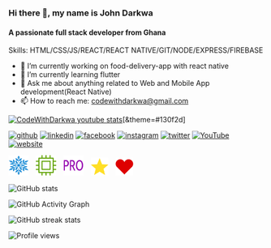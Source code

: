 ### Hi there 👋, my name is John Darkwa
#### A passionate full stack developer from Ghana

Skills: HTML/CSS/JS/REACT/REACT NATIVE/GIT/NODE/EXPRESS/FIREBASE

- 🔭 I’m currently working on food-delivery-app with react native 
- 🌱 I’m currently learning flutter 
- 💬 Ask me about anything related to Web and Mobile App development(React Native) 
- 📫 How to reach me: codewithdarkwa@gmail.com 

[![CodeWithDarkwa youtube stats](https://youtube-stats-card.vercel.app/api?channelid=UCzU6QYLkI7WJi-KGMJcevGw)](https://www.youtube.com/channel/UCzU6QYLkI7WJi-KGMJcevGw)[&theme=#130f2d]

[<img src='https://cdn.jsdelivr.net/npm/simple-icons@3.0.1/icons/github.svg' alt='github' height='40'>](https://github.com/codewithdarkwa)  [<img src='https://cdn.jsdelivr.net/npm/simple-icons@3.0.1/icons/linkedin.svg' alt='linkedin' height='40'>](https://www.linkedin.com/in/darkwa-john-6aa9b6202/)  [<img src='https://cdn.jsdelivr.net/npm/simple-icons@3.0.1/icons/facebook.svg' alt='facebook' height='40'>](https://www.facebook.com/darkwa.john.581)  [<img src='https://cdn.jsdelivr.net/npm/simple-icons@3.0.1/icons/instagram.svg' alt='instagram' height='40'>](https://www.instagram.com/codewithdarkwa/)  [<img src='https://cdn.jsdelivr.net/npm/simple-icons@3.0.1/icons/twitter.svg' alt='twitter' height='40'>](https://twitter.com/codewithdarkwa)  [<img src='https://cdn.jsdelivr.net/npm/simple-icons@3.0.1/icons/youtube.svg' alt='YouTube' height='40'>](https://www.youtube.com/channel/UCzU6QYLkI7WJi-KGMJcevGw)  [<img src='https://cdn.jsdelivr.net/npm/simple-icons@3.0.1/icons/icloud.svg' alt='website' height='40'>](codewithdarkwa.me)  

<a href='https://archiveprogram.github.com/'><img src='https://raw.githubusercontent.com/acervenky/animated-github-badges/master/assets/acbadge.gif' width='40' height='40'></a> <a href='https://docs.github.com/en/developers'><img src='https://raw.githubusercontent.com/acervenky/animated-github-badges/master/assets/devbadge.gif' width='40' height='40'></a> <a href='https://github.com/pricing'><img src='https://raw.githubusercontent.com/acervenky/animated-github-badges/master/assets/pro.gif' width='40' height='40'></a> <a href='https://stars.github.com/'><img src='https://raw.githubusercontent.com/acervenky/animated-github-badges/master/assets/starbadge.gif' width='35' height='35'></a> <a href='https://docs.github.com/en/github/supporting-the-open-source-community-with-github-sponsors'><img src='https://raw.githubusercontent.com/acervenky/animated-github-badges/master/assets/sponsorbadge.gif' width='35' height='35'></a> 

![GitHub stats](https://github-readme-stats.vercel.app/api?username=codewithdarkwa&show_icons=true)  

![GitHub Activity Graph](https://activity-graph.herokuapp.com/graph?username=codewithdarkwa)  

![GitHub streak stats](https://github-readme-streak-stats.herokuapp.com/?user=codewithdarkwa)  

![Profile views](https://gpvc.arturio.dev/codewithdarkwa)  
